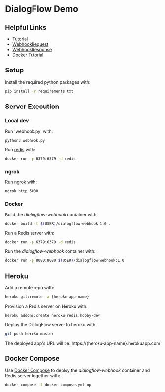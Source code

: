 # DialogFlow Demo

## Helpful Links
* [Tutorial](https://dialogflow.com/docs/getting-started/building-your-first-agent)
* [WebhookRequest](https://dialogflow.com/docs/reference/api-v2/rest/Shared.Types/WebhookRequest)
* [WebhookResponse](https://dialogflow.com/docs/reference/api-v2/rest/Shared.Types/WebhookResponse)
* [Docker Tutorial](https://hackernoon.com/docker-tutorial-getting-started-with-python-redis-and-nginx-81a9d740d091)


## Setup

Install the required python packages with:
```bash
pip install -r requirements.txt
```

## Server Execution

### Local dev

Run 'webhook.py' with:
```bash
python3 webhook.py
```

Run [redis](https://redis.io) with:
```bash
docker run -p 6379:6379 -d redis
```

### ngrok

Run [ngrok](https://ngrok.com) with:
```bash
ngrok http 5000
```

### Docker
Build the *dialogflow-webhook* container with:

```bash
docker build -t $(USER)/dialogflow-webhook:1.0 .
```

Run a Redis server with:
```bash
docker run -p 6379:6379 -d redis
```

Run the *dialogflow-webhook* container with:
```bash
docker run -p 8080:8080 $(USER)/dialogflow-webhook:1.0
```

## Heroku

Add a remote repo with:
```bash
heroku git:remote -a {heroku-app-name}
```

Provision a Redis server on Heroku with:
```bash
heroku addons:create heroku-redis:hobby-dev
```

Deploy the DialogFlow server to heroku with:
```bash
git push heroku master
```

The deployed app's URL will be: https://{heroku-app-name}.herokuapp.com

## Docker Compose

Use [Docker Compose](https://docs.docker.com/compose/) to deploy the *dialogflow-webhook* container and Redis server together with:
```bash
docker-compose -f docker-compose.yml up
```